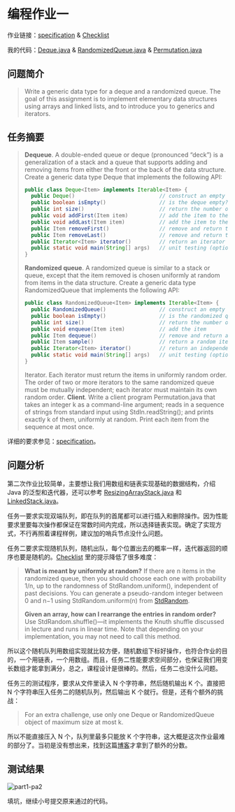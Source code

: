 # 编程作业一

作业链接：[specification](http://coursera.cs.princeton.edu/algs4/assignments/queues.html) & [Checklist](http://coursera.cs.princeton.edu/algs4/checklists/queues.html)

我的代码：[Deque.java](https://github.com/mingyueanyao/algorithms-princeton-coursera/blob/master/Codes%20of%20Programming%20Assignments/part1/pa2-queues/Deque.java) & [RandomizedQueue.java](https://github.com/mingyueanyao/algorithms-princeton-coursera/blob/master/Codes%20of%20Programming%20Assignments/part1/pa2-queues/RandomizedQueue.java) & [Permutation.java](https://github.com/mingyueanyao/algorithms-princeton-coursera/blob/master/Codes%20of%20Programming%20Assignments/part1/pa2-queues/Permutation.java)

## 问题简介

>Write a generic data type for a deque and a randomized queue. The goal of this assignment is to implement elementary data structures using arrays and linked lists, and to introduce you to generics and iterators.

## 任务摘要

>**Dequeue**. A double-ended queue or deque (pronounced “deck”) is a generalization of a stack and a queue that supports adding and removing items from either the front or the back of the data structure. Create a generic data type Deque that implements the following API:
>
>```java
>public class Deque<Item> implements Iterable<Item> {
>   public Deque()                           // construct an empty deque
>   public boolean isEmpty()                 // is the deque empty?
>   public int size()                        // return the number of items on the deque
>   public void addFirst(Item item)          // add the item to the front
>   public void addLast(Item item)           // add the item to the end
>   public Item removeFirst()                // remove and return the item from the front
>   public Item removeLast()                 // remove and return the item from the end
>   public Iterator<Item> iterator()         // return an iterator over items in order from front to end
>   public static void main(String[] args)   // unit testing (optional)
>}
>```
>**Randomized queue**. A randomized queue is similar to a stack or queue, except that the item removed is chosen uniformly at random from items in the data structure. Create a generic data type RandomizedQueue that implements the following API:
>
>```java
>public class RandomizedQueue<Item> implements Iterable<Item> {
>   public RandomizedQueue()                 // construct an empty randomized queue
>   public boolean isEmpty()                 // is the randomized queue empty?
>   public int size()                        // return the number of items on the randomized queue
>   public void enqueue(Item item)           // add the item
>   public Item dequeue()                    // remove and return a random item
>   public Item sample()                     // return a random item (but do not remove it)
>   public Iterator<Item> iterator()         // return an independent iterator over items in random order
>   public static void main(String[] args)   // unit testing (optional)
>}
>```
>Iterator.  Each iterator must return the items in uniformly random order. The order of two or more iterators to the same randomized queue must be mutually independent; each iterator must maintain its own random order.
>**Client**. Write a client program Permutation.java that takes an integer k as a command-line argument; reads in a sequence of strings from standard input using StdIn.readString(); and prints exactly k of them, uniformly at random. Print each item from the sequence at most once.

详细的要求参见：[specification](http://coursera.cs.princeton.edu/algs4/assignments/queues.html)。

## 问题分析

第二次作业比较简单，主要想让我们用数组和链表实现基础的数据结构，介绍 Java 的泛型和迭代器，还可以参考 [ResizingArrayStack.java](https://algs4.cs.princeton.edu/13stacks/ResizingArrayStack.java.html) 和 [LinkedStack.java](https://algs4.cs.princeton.edu/13stacks/LinkedStack.java.html)。

任务一要求实现双端队列，即在队列的首尾都可以进行插入和删除操作。因为性能要求里要每次操作都保证在常数时间内完成，所以选择链表实现。确定了实现方式，不行再照着课程样例，建议加的哨兵节点没什么问题。

任务二要求实现随机队列，随机出队，每个位置出去的概率一样，迭代器返回的顺序也要是随机的。[Checklist](http://coursera.cs.princeton.edu/algs4/checklists/queues.html) 里的提示降低了很多难度：

>**What is meant by uniformly at random?** If there are n items in the randomized queue, then you should choose each one with probability 1/n, up to the randomness of StdRandom.uniform(), independent of past decisions. You can generate a pseudo-random integer between 0 and n−1 using StdRandom.uniform(n) from [StdRandom](https://algs4.cs.princeton.edu/code/javadoc/edu/princeton/cs/algs4/StdRandom.html).
>
>**Given an array, how can I rearrange the entries in random order?** Use StdRandom.shuffle()—it implements the Knuth shuffle discussed in lecture and runs in linear time. Note that depending on your implementation, you may not need to call this method.

所以这个随机队列用数组实现就比较方便，随机数组下标好操作，也符合作业的目的，一个用链表，一个用数组。而且，任务二性能要求空间部分，也保证我们用变长数组才能拿到满分，总之，课程设计是很棒的。然后，任务二也没什么问题。

任务三的测试程序，要求从文件里读入 N 个字符串，然后随机输出 K 个。直接把 N 个字符串压入任务二的随机队列，然后输出 K 个就行。但是，还有个额外的挑战：

>For an extra challenge, use only one Deque or RandomizedQueue object of maximum size at most k.

所以不能直接压入 N 个，队列里最多只能放 K 个字符串，这大概是这次作业最难的部分了。当初是没有想出来，找到这篇[博客](http://www.cnblogs.com/lidunot-fear/p/8025840.html)才拿到了额外的分数。

## 测试结果

![part1-pa2](https://img2018.cnblogs.com/blog/886021/201812/886021-20181208173957245-88322132.png)

填坑，继续小号提交原来通过的代码。